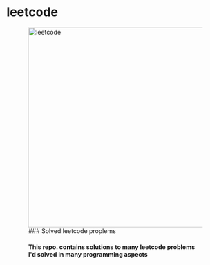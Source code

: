 # leetcode
<div style="width:80%; margin: auto;">
  <img width="462" alt="leetcode" src="https://user-images.githubusercontent.com/75845807/209069459-94927195-c6e6-470c-ab0a-   5f832111bd6e.png">
  ### Solved leetcode proplems

  <h4> This repo. contains solutions to many leetcode problems I'd solved in many programming aspects</h4>
</div>
